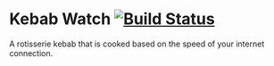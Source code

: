 # Kebab Watch [![Build Status](https://travis-ci.org/winton/node-template.svg?branch=master)](https://travis-ci.org/winton/node-template)

A rotisserie kebab that is cooked based on the speed of your internet connection.
